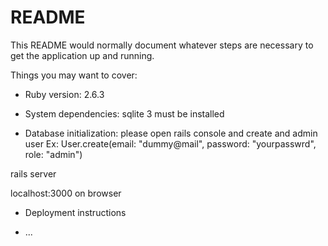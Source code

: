 # README

This README would normally document whatever steps are necessary to get the
application up and running.

Things you may want to cover:

* Ruby version: 2.6.3

* System dependencies: sqlite 3 must be installed

* Database initialization: please open rails console and create and admin user
Ex: User.create(email: "dummy@mail", password: "yourpasswrd", role: "admin")

rails server

localhost:3000 on browser

* Deployment instructions

* ...
